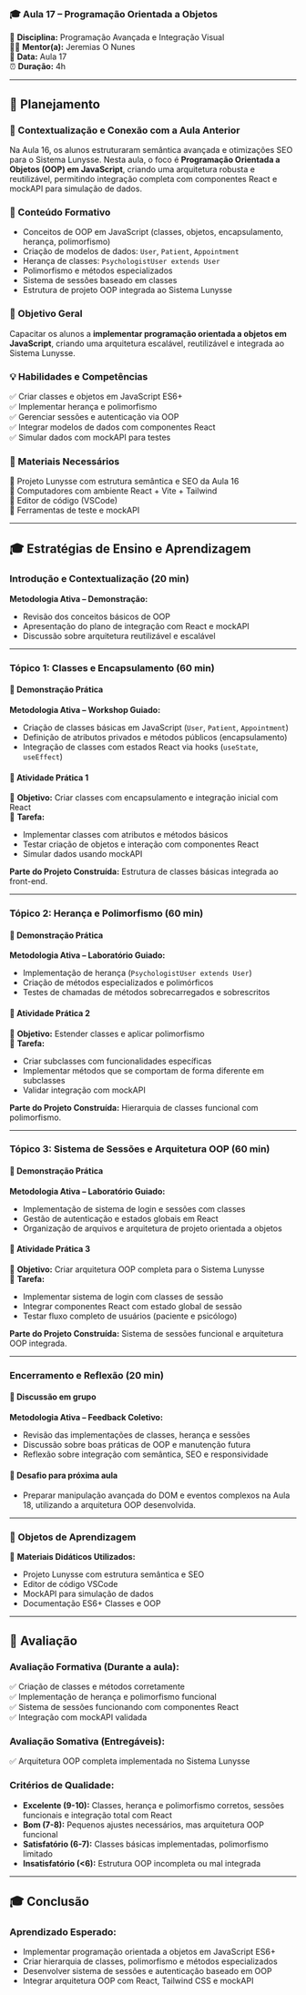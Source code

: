 ### 🎓 Aula 17 – Programação Orientada a Objetos

📌 **Disciplina:** Programação Avançada e Integração Visual  
👨🏫 **Mentor(a):** Jeremias O Nunes  
📆 **Data:** Aula 17  
⏰ **Duração:** 4h  

---

## 📖 Planejamento  

### 📌 Contextualização e Conexão com a Aula Anterior
Na Aula 16, os alunos estruturaram semântica avançada e otimizações SEO para o Sistema Lunysse. Nesta aula, o foco é **Programação Orientada a Objetos (OOP) em JavaScript**, criando uma arquitetura robusta e reutilizável, permitindo integração completa com componentes React e mockAPI para simulação de dados.

### 📌 Conteúdo Formativo
- Conceitos de OOP em JavaScript (classes, objetos, encapsulamento, herança, polimorfismo)  
- Criação de modelos de dados: `User`, `Patient`, `Appointment`  
- Herança de classes: `PsychologistUser extends User`  
- Polimorfismo e métodos especializados  
- Sistema de sessões baseado em classes  
- Estrutura de projeto OOP integrada ao Sistema Lunysse  

### 🎯 Objetivo Geral
Capacitar os alunos a **implementar programação orientada a objetos em JavaScript**, criando uma arquitetura escalável, reutilizável e integrada ao Sistema Lunysse.

### 💡 Habilidades e Competências
✅ Criar classes e objetos em JavaScript ES6+  
✅ Implementar herança e polimorfismo  
✅ Gerenciar sessões e autenticação via OOP  
✅ Integrar modelos de dados com componentes React  
✅ Simular dados com mockAPI para testes  

### 📌 Materiais Necessários
📌 Projeto Lunysse com estrutura semântica e SEO da Aula 16  
📌 Computadores com ambiente React + Vite + Tailwind  
📌 Editor de código (VSCode)  
📌 Ferramentas de teste e mockAPI  

---

## 🎓 Estratégias de Ensino e Aprendizagem  

### Introdução e Contextualização (20 min)  
**Metodologia Ativa – Demonstração:**  
- Revisão dos conceitos básicos de OOP  
- Apresentação do plano de integração com React e mockAPI  
- Discussão sobre arquitetura reutilizável e escalável  

---

### **Tópico 1: Classes e Encapsulamento (60 min)**  
#### 📌 Demonstração Prática
**Metodologia Ativa – Workshop Guiado:**  
- Criação de classes básicas em JavaScript (`User`, `Patient`, `Appointment`)  
- Definição de atributos privados e métodos públicos (encapsulamento)  
- Integração de classes com estados React via hooks (`useState`, `useEffect`)  

#### 📌 Atividade Prática 1
🎯 **Objetivo:** Criar classes com encapsulamento e integração inicial com React  
📝 **Tarefa:**  
- Implementar classes com atributos e métodos básicos  
- Testar criação de objetos e interação com componentes React  
- Simular dados usando mockAPI  

**Parte do Projeto Construída:** Estrutura de classes básicas integrada ao front-end.

---

### **Tópico 2: Herança e Polimorfismo (60 min)**  
#### 📌 Demonstração Prática
**Metodologia Ativa – Laboratório Guiado:**  
- Implementação de herança (`PsychologistUser extends User`)  
- Criação de métodos especializados e polimórficos  
- Testes de chamadas de métodos sobrecarregados e sobrescritos  

#### 📌 Atividade Prática 2
🎯 **Objetivo:** Estender classes e aplicar polimorfismo  
📝 **Tarefa:**  
- Criar subclasses com funcionalidades específicas  
- Implementar métodos que se comportam de forma diferente em subclasses  
- Validar integração com mockAPI  

**Parte do Projeto Construída:** Hierarquia de classes funcional com polimorfismo.

---

### **Tópico 3: Sistema de Sessões e Arquitetura OOP (60 min)**  
#### 📌 Demonstração Prática
**Metodologia Ativa – Laboratório Guiado:**  
- Implementação de sistema de login e sessões com classes  
- Gestão de autenticação e estados globais em React  
- Organização de arquivos e arquitetura de projeto orientada a objetos  

#### 📌 Atividade Prática 3
🎯 **Objetivo:** Criar arquitetura OOP completa para o Sistema Lunysse  
📝 **Tarefa:**  
- Implementar sistema de login com classes de sessão  
- Integrar componentes React com estado global de sessão  
- Testar fluxo completo de usuários (paciente e psicólogo)  

**Parte do Projeto Construída:** Sistema de sessões funcional e arquitetura OOP integrada.

---

### Encerramento e Reflexão (20 min)  
#### 📌 Discussão em grupo  
**Metodologia Ativa – Feedback Coletivo:**  
- Revisão das implementações de classes, herança e sessões  
- Discussão sobre boas práticas de OOP e manutenção futura  
- Reflexão sobre integração com semântica, SEO e responsividade  

#### 📌 Desafio para próxima aula  
- Preparar manipulação avançada do DOM e eventos complexos na Aula 18, utilizando a arquitetura OOP desenvolvida.

---

### 📌 Objetos de Aprendizagem  
📝 **Materiais Didáticos Utilizados:**  
- Projeto Lunysse com estrutura semântica e SEO  
- Editor de código VSCode  
- MockAPI para simulação de dados  
- Documentação ES6+ Classes e OOP  

---

## 🎯 Avaliação  

### **Avaliação Formativa (Durante a aula):**  
✅ Criação de classes e métodos corretamente  
✅ Implementação de herança e polimorfismo funcional  
✅ Sistema de sessões funcionando com componentes React  
✅ Integração com mockAPI validada  

### **Avaliação Somativa (Entregáveis):**  
✅ Arquitetura OOP completa implementada no Sistema Lunysse  

### **Critérios de Qualidade:**  
- **Excelente (9-10):** Classes, herança e polimorfismo corretos, sessões funcionais e integração total com React  
- **Bom (7-8):** Pequenos ajustes necessários, mas arquitetura OOP funcional  
- **Satisfatório (6-7):** Classes básicas implementadas, polimorfismo limitado  
- **Insatisfatório (<6):** Estrutura OOP incompleta ou mal integrada  

---

## 🎓 Conclusão  

### **Aprendizado Esperado:**  
- Implementar programação orientada a objetos em JavaScript ES6+  
- Criar hierarquia de classes, polimorfismo e métodos especializados  
- Desenvolver sistema de sessões e autenticação baseado em OOP  
- Integrar arquitetura OOP com React, Tailwind CSS e mockAPI
